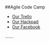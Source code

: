 ##Agile Code Camp
 - [Our Trello](https://trello.com/b/0mkA8t49/agile-front-design)
 - [Our Hackpad](https://agilecodecamp.hackpad.com/Agile-Front-Design-rZ4sc6verwt)
 - [Our Facebook](https://www.facebook.com/photo.php?fbid=10201303542429408&set=o.1507509886131007&type=3&theater)

.......
